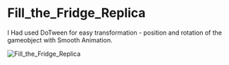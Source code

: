 # Fill_the_Fridge_Replica
I Had used DoTween for easy transformation - position and rotation of the gameobject with Smooth Animation.

![Fill_the_Fridge_Replica](https://user-images.githubusercontent.com/62818241/204718605-c319b63d-3c07-4168-9da0-76837868b5cb.PNG)
